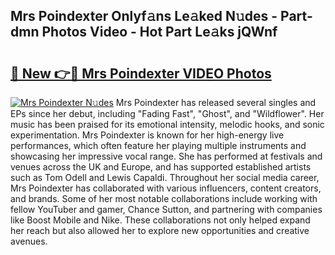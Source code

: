 ## Mrs Poindexter Onlyf𝚊ns Le𝚊ked N𝚞des - Part-dmn Photos Video - Hot Part Le𝚊ks jQWnf

# <h2><a href="http://ab39397.deff.icu/?id=Mrs+Poindexter">🔗 New 👉🔴 Mrs Poindexter VIDEO Photos</a></h2>

[![Mrs Poindexter N𝚞des](https://i.imgur.com/rIISA9y.gif)](http://ab39397.deff.icu/?id=Mrs+Poindexter)
Mrs Poindexter has released several singles and EPs since her debut, including "Fading Fast", "Ghost", and "Wildflower". Her music has been praised for its emotional intensity, melodic hooks, and sonic experimentation. Mrs Poindexter is known for her high-energy live performances, which often feature her playing multiple instruments and showcasing her impressive vocal range. She has performed at festivals and venues across the UK and Europe, and has supported established artists such as Tom Odell and Lewis Capaldi. Throughout her social media career, Mrs Poindexter has collaborated with various influencers, content creators, and brands. Some of her most notable collaborations include working with fellow YouTuber and gamer, Chance Sutton, and partnering with companies like Boost Mobile and Nike. These collaborations not only helped expand her reach but also allowed her to explore new opportunities and creative avenues.
